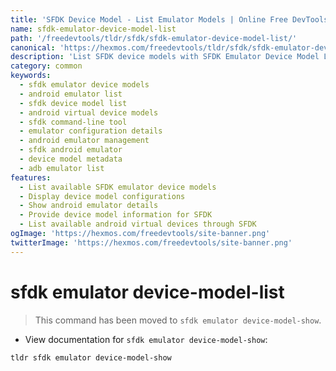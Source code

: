 ```yaml
---
title: 'SFDK Device Model - List Emulator Models | Online Free DevTools by Hexmos'
name: sfdk-emulator-device-model-list
path: '/freedevtools/tldr/sfdk/sfdk-emulator-device-model-list/'
canonical: 'https://hexmos.com/freedevtools/tldr/sfdk/sfdk-emulator-device-model-list/'
description: 'List SFDK device models with SFDK Emulator Device Model List command. See available Android emulator configurations and device details instantly. Free online tool, no registration required.'
category: common
keywords:
  - sfdk emulator device models
  - android emulator list
  - sfdk device model list
  - android virtual device models
  - sfdk command-line tool
  - emulator configuration details
  - android emulator management
  - sfdk android emulator
  - device model metadata
  - adb emulator list
features:
  - List available SFDK emulator device models
  - Display device model configurations
  - Show android emulator details
  - Provide device model information for SFDK
  - List available android virtual devices through SFDK
ogImage: 'https://hexmos.com/freedevtools/site-banner.png'
twitterImage: 'https://hexmos.com/freedevtools/site-banner.png'
---
```


# sfdk emulator device-model-list

> This command has been moved to `sfdk emulator device-model-show`.

- View documentation for `sfdk emulator device-model-show`:

`tldr sfdk emulator device-model-show`
